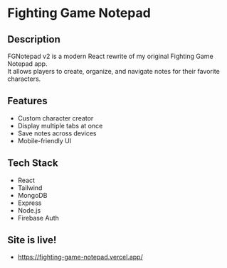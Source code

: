 # Fighting Game Notepad

## Description  
FGNotepad v2 is a modern React rewrite of my original Fighting Game Notepad app.  
It allows players to create, organize, and navigate notes for their favorite characters.

## Features  
- Custom character creator  
- Display multiple tabs at once  
- Save notes across devices  
- Mobile-friendly UI  

## Tech Stack  
- React  
- Tailwind
- MongoDB
- Express
- Node.js
- Firebase Auth

## Site is live!

- https://fighting-game-notepad.vercel.app/
